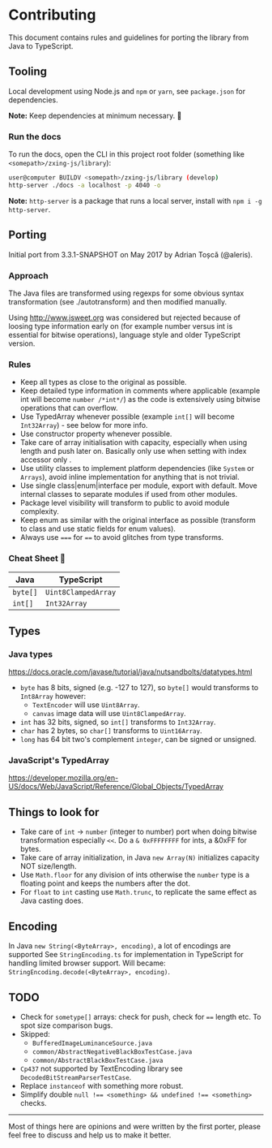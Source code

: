 # Contributing

This document contains rules and guidelines for porting the library from Java to TypeScript.

## Tooling

Local development using Node.js and `npm` or `yarn`, see `package.json` for dependencies.

**Note:** Keep dependencies at minimum necessary. 🖤

### Run the docs

To run the docs, open the CLI in this project root folder (something like `<somepath>/zxing-js/library`):

```bash
user@computer BUILDV <somepath>/zxing-js/library (develop)
http-server ./docs -a localhost -p 4040 -o
```

**Note:** `http-server` is a package that runs a local server, install with `npm i -g http-server`.

## Porting

Initial port from 3.3.1-SNAPSHOT on May 2017 by Adrian Toșcă (@aleris).

### Approach

The Java files are transformed using regexps for some obvious syntax transformation (see ./autotransform) and then modified manually.

Using http://www.jsweet.org was considered but rejected because of loosing type information early on (for example 
number versus int is essential for bitwise operations), language style and older TypeScript version.

### Rules

- Keep all types as close to the original as possible.
- Keep detailed type information in comments where applicable (example int will become `number /*int*/`) as the code is extensively using bitwise operations that can overflow.
- Use TypedArray whenever possible (example `int[]` will become `Int32Array`) - see below for more info.
- Use constructor property whenever possible.
- Take care of array initialisation with capacity, especially when using length and push later on. Basically only use when setting with index accessor only .
- Use utility classes to implement platform dependencies (like `System` or `Arrays`), avoid inline implementation for anything that is not trivial.
- Use single class|enum|interface per module, export with default. Move internal classes to separate modules if used from other modules.
- Package level visibility will transform to public to avoid module complexity.
- Keep enum as similar with the original interface as possible (transform to class and use static fields for enum values).
- Always use `===` for `==` to avoid glitches from type transforms.

### Cheat Sheet 💩

| Java     | TypeScript          |
| -------- | ------------------- |
| `byte[]` | `Uint8ClampedArray` |
| `int[]`  | `Int32Array`        |

## Types

### Java types

https://docs.oracle.com/javase/tutorial/java/nutsandbolts/datatypes.html

- `byte` has 8 bits, signed (e.g. -127 to 127), so `byte[]` would transforms to `Int8Array` however:
  - `TextEncoder` will use `Uint8Array`.
  - `canvas` image data will use `Uint8ClampedArray`.
- `int` has 32 bits, signed, so `int[]` transforms to `Int32Array`.
- `char` has 2 bytes, so `char[]` transforms to `Uint16Array`.
- `long` has 64 bit two's complement `integer`, can be signed or unsigned.

### JavaScript's TypedArray

https://developer.mozilla.org/en-US/docs/Web/JavaScript/Reference/Global_Objects/TypedArray

## Things to look for

- Take care of `int` -> `number` (integer to number) port when doing bitwise transformation especially `<<`. Do a `& 0xFFFFFFFF` for ints, a &0xFF for bytes.
- Take care of array initialization, in Java `new Array(N)` initializes capacity NOT size/length.
- Use `Math.floor` for any division of ints otherwise the `number` type is a floating point and keeps the numbers after the dot.
- For `float` to `int` casting use `Math.trunc`, to replicate the same effect as Java casting does.

## Encoding

In Java `new String(<ByteArray>, encoding)`, a lot of encodings are supported
See `StringEncoding.ts` for implementation in TypeScript for handling limited browser support.
Will became: `StringEncoding.decode(<ByteArray>, encoding)`.

## TODO

- Check for `sometype[]` arrays: check for push, check for `==` length etc. To spot size comparison bugs.
- Skipped:
  - `BufferedImageLuminanceSource.java`
  - `common/AbstractNegativeBlackBoxTestCase.java`
  - `common/AbstractBlackBoxTestCase.java`
- `Cp437` not supported by TextEncoding library see `DecodedBitStreamParserTestCase`.
- Replace `instanceof` with something more robust.
- Simplify double `null !== <something> && undefined !== <something>` checks.

----

Most of things here are opinions and were written by the first porter, please feel free to discuss and help us to make it better.
